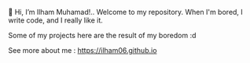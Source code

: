 👋 Hi, I’m Ilham Muhamad!.. Welcome to my repository.
When I'm bored, I write code, and I really like it.

Some of my projects here are the result of my boredom :d

See more about me : https://ilham06.github.io

